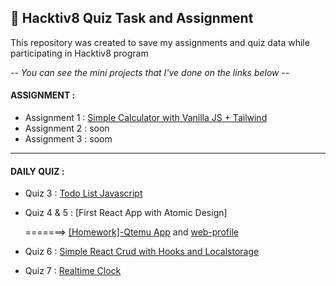 ## 🧩 Hacktiv8 Quiz Task and Assignment

This repository was created to save my assignments and quiz data while participating in Hacktiv8 program


*-- You can see the mini projects that I've done on the links below --*

#### ASSIGNMENT :
  * Assignment 1 : [Simple Calculator with Vanilla JS + Tailwind](https://github.com/sagungputri21/hacktiv8-quiz-assignment/tree/dev/assignment1-simpleCalculator)
  * Assignment 2 : soon
  * Assignment 3 : soom

---

#### DAILY QUIZ :
  * Quiz 3 : [Todo List Javascript](https://github.com/sagungputri21/hacktiv8-quiz-assignment/tree/dev/quiz-3-todoList)
  * Quiz 4 & 5 : [First React App with Atomic Design]
  
    =======>  [[Homework]-Qtemu App](https://github.com/sagungputri21/kuis-sesi-4dan5/tree/develop/homework-Qtemu-app) and [web-profile](/)
  * Quiz 6 : [Simple React Crud with Hooks and Localstorage](https://github.com/sagungputri21/crud-reactjs-app)
  * Quiz 7 : [Realtime Clock](https://github.com/sagungputri21/sesi-7-realtimeClock)
